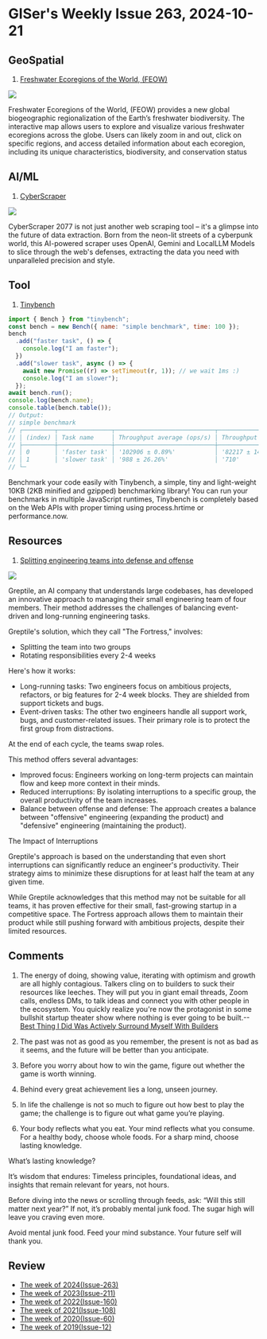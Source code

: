 # GISer's Weekly Issue 263, 2024-10-21

## GeoSpatial

1. [Freshwater Ecoregions of the World, (FEOW)](https://www.feow.org/)

![](https://www.feow.org/files/downloads/FEOW_image2.jpg)

Freshwater Ecoregions of the World, (FEOW) provides a new global biogeographic regionalization of the Earth’s freshwater biodiversity. The interactive map allows users to explore and visualize various freshwater ecoregions across the globe. Users can likely zoom in and out, click on specific regions, and access detailed information about each ecoregion, including its unique characteristics, biodiversity, and conservation status

## AI/ML

1. [CyberScraper](https://github.com/itsOwen/CyberScraper-2077)

![](https://camo.githubusercontent.com/a86df27dd3670c53615d4c630b08c709c02c5bdbc2afda118069360d2e456e5b/68747470733a2f2f692e706f7374696d672e63632f394d4b71746e32672f363837343734373037333361326632663639326537303666373337343639366436373265363336333266373433343664363433343761373437363266363337393632363537323733363337323631373036353732326433323330333733373265366137302e6a7067)

CyberScraper 2077 is not just another web scraping tool – it's a glimpse into the future of data extraction. Born from the neon-lit streets of a cyberpunk world, this AI-powered scraper uses OpenAI, Gemini and LocalLLM Models to slice through the web's defenses, extracting the data you need with unparalleled precision and style.

## Tool

1. [Tinybench](https://github.com/tinylibs/tinybench)

```js
import { Bench } from "tinybench";
const bench = new Bench({ name: "simple benchmark", time: 100 });
bench
  .add("faster task", () => {
    console.log("I am faster");
  })
  .add("slower task", async () => {
    await new Promise((r) => setTimeout(r, 1)); // we wait 1ms :)
    console.log("I am slower");
  });
await bench.run();
console.log(bench.name);
console.table(bench.table());
// Output:
// simple benchmark
// ┌─────────┬───────────────┬────────────────────────────┬───────────────────────────┬──────────────────────┬─────────────────────┬─────────┐
// │ (index) │ Task name     │ Throughput average (ops/s) │ Throughput median (ops/s) │ Latency average (ns) │ Latency median (ns) │ Samples │
// ├─────────┼───────────────┼────────────────────────────┼───────────────────────────┼──────────────────────┼─────────────────────┼─────────┤
// │ 0       │ 'faster task' │ '102906 ± 0.89%'           │ '82217 ± 14'              │ '11909.14 ± 3.95%'   │ '12163.00 ± 2.00'   │ 8398    │
// │ 1       │ 'slower task' │ '988 ± 26.26%'             │ '710'                     │ '1379560.47 ± 6.72%' │ '1408552.00'        │ 73      │
// └─
```

Benchmark your code easily with Tinybench, a simple, tiny and light-weight 10KB (2KB minified and gzipped) benchmarking library! You can run your benchmarks in multiple JavaScript runtimes, Tinybench is completely based on the Web APIs with proper timing using process.hrtime or performance.now.

## Resources

1. [Splitting engineering teams into defense and offense](https://www.greptile.com/blog/how-we-engineer)

![](https://www.greptile.com/5-min.png)

Greptile, an AI company that understands large codebases, has developed an innovative approach to managing their small engineering team of four members. Their method addresses the challenges of balancing event-driven and long-running engineering tasks.

Greptile's solution, which they call "The Fortress," involves:

- Splitting the team into two groups
- Rotating responsibilities every 2-4 weeks

Here's how it works:

- Long-running tasks: Two engineers focus on ambitious projects, refactors, or big features for 2-4 week blocks. They are shielded from support tickets and bugs.
- Event-driven tasks: The other two engineers handle all support work, bugs, and customer-related issues. Their primary role is to protect the first group from distractions.

At the end of each cycle, the teams swap roles.

This method offers several advantages:

- Improved focus: Engineers working on long-term projects can maintain flow and keep more context in their minds.
- Reduced interruptions: By isolating interruptions to a specific group, the overall productivity of the team increases.
- Balance between offense and defense: The approach creates a balance between "offensive" engineering (expanding the product) and "defensive" engineering (maintaining the product).

The Impact of Interruptions

Greptile's approach is based on the understanding that even short interruptions can significantly reduce an engineer's productivity. Their strategy aims to minimize these disruptions for at least half the team at any given time.

While Greptile acknowledges that this method may not be suitable for all teams, it has proven effective for their small, fast-growing startup in a competitive space. The Fortress approach allows them to maintain their product while still pushing forward with ambitious projects, despite their limited resources.

## Comments

1. The energy of doing, showing value, iterating with optimism and growth are all highly contagious. Talkers cling on to builders to suck their resources like leeches. They will put you in giant email threads, Zoom calls, endless DMs, to talk ideas and connect you with other people in the ecosystem. You quickly realize you're now the protagonist in some bullshit startup theater show where nothing is ever going to be built.--[Best Thing I Did Was Actively Surround Myself With Builders](https://x.com/levelsio/status/1841335192855961701)

2. The past was not as good as you remember, the present is not as bad as it seems, and the future will be better than you anticipate.

3. Before you worry about how to win the game, figure out whether the game is worth winning.

4. Behind every great achievement lies a long, unseen journey.

5. In life the challenge is not so much to figure out how best to play the game; the challenge is to figure out what game you’re playing.

6. Your body reflects what you eat. Your mind reflects what you consume. For a healthy body, choose whole foods. For a sharp mind, choose lasting knowledge.

What’s lasting knowledge?

It’s wisdom that endures: Timeless principles, foundational ideas, and insights that remain relevant for years, not hours.

Before diving into the news or scrolling through feeds, ask: “Will this still matter next year?” If not, it’s probably mental junk food. The sugar high will leave you craving even more.

Avoid mental junk food. Feed your mind substance. Your future self will thank you.

## Review

- [The week of 2024(Issue-263)](../2024/issue-263.md)
- [The week of 2023(Issue-211)](../2023/issue-211.md)
- [The week of 2022(Issue-160)](../2022/issue-160.md)
- [The week of 2021(Issue-108)](../2021/issue-108.md)
- [The week of 2020(Issue-60)](../2020/issue-60.md)
- [The week of 2019(Issue-12)](../2019/issue-12.md)
